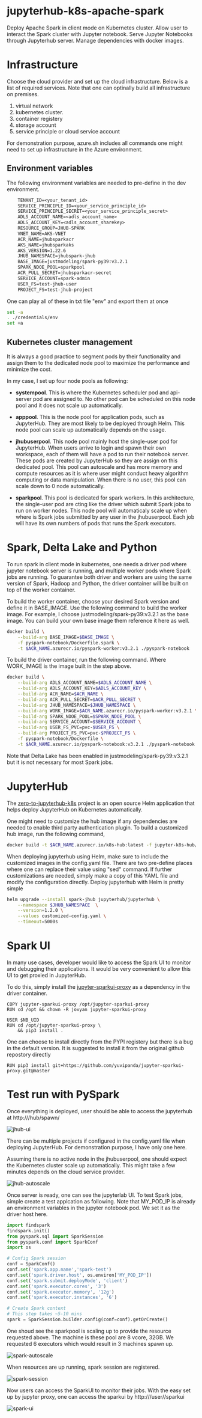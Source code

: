 # jupyterhub-k8s-apache-spark
Deploy Apache Spark in client mode on Kubernetes cluster. 
Allow user to interact the Spark cluster with Jupyter notebook. 
Serve Jupyter Notebooks through Jupyterhub server. 
Manage dependencies with docker images.

# Infrastructure
Choose the cloud provider and set up the cloud infrastructure. Below is a list of required services. Note that one can optinally build all infrastructure on premises.  

1. virtual network
2. kubernetes cluster. 
3. container registery
4. storage account
5. service principle or cloud service account

For demonstration purpose, azure.sh includes all commands one might need to set up infrastructure in the Azure environment. 

## Environment variables
The following environment variables are needed to pre-define in the dev environment. 

```txt
    TENANT_ID=<your_tenant_id>
    SERVICE_PRINCIPLE_ID=<your_service_principle_id>
    SERVICE_PRINCIPLE_SECRET=<your_service_principle_secret>
    ADLS_ACCOUNT_NAME=<adls_account_name>
    ADLS_ACCOUNT_KEY=<adls_account_sharekey>
    RESOURCE_GROUP=JHUB-SPARK
    VNET_NAME=AKS-VNET
    ACR_NAME=jhubsparkacr
    AKS_NAME=jhubsparkaks
    AKS_VERSION=1.22.6
    JHUB_NAMESPACE=jhubspark-jhub
    BASE_IMAGE=justmodeling/spark-py39:v3.2.1
    SPARK_NDOE_POOL=sparkpool
    ACR_PULL_SECRET=jhubsparkacr-secret
    SERVICE_ACCOUNT=spark-admin
    USER_FS=test-jhub-user
    PROJECT_FS=test-jhub-project
```

One can play all of these in txt file "env" and export them at once

```bash
set -a
. ./credentials/env
set +a
```

## Kubernetes cluster management
It is always a good practice to segment pods by their functionality and assign them to the dedicated node pool to maximize the performance and minimize the cost. 

In my case, I set up four node pools as following:
* **systempool**. This is where the Kubernetes scheduler pod and api-server pod are assigned to. No other pod can be scheduled on this node pool and it does not scale up automatically.

* **apppool**. This is the node pool for application pods, such as JupyterHub. They are most likely to be deployed through Helm. This node pool can scale up automatically depends on the usage.

* **jhubuserpool**. This node pool mainly host the single-user pod for JupyterHub. When users arrive to login and spawn their own workspace, each of them will have a pod to run their notebook server. These pods are created by JupyterHub so they are assign on this dedicated pool. This pool can autoscale and has more memory and compute resources as it is where user might conduct heavy algorithm computing or data manipulation. When there is no user, this pool can scale down to 0 node automatically. 

* **sparkpool**. This pool is dedicated for spark workers. In this architecture, the single-user pod are cting like the driver which submit Spark jobs to run on worker nodes. This node pool will automaticaly scale up when where is Spark jobs submitted by any user in the jhubuserpool. Each job will have its own numbers of pods that runs the Spark executors.  


# Spark, Delta Lake and Python
To run spark in client mode in kubernetes, one needs a driver pod where jupyter notebook server is running, and multiple worker pods where Spark jobs are running. To guarantee both driver and workers are using the same version of Spark, Hadoop and Python, the driver container will be built on top of the worker container. 

To build the worker container, choose your desired Spark version and define it in BASE_IMAGE. Use the following command to build the worker image. For example, I choose justmodeling/spark-py39:v3.2.1 as the base image. You can build your own base image them reference it here as well.

```bash
docker build \
	--build-arg BASE_IMAGE=$BASE_IMAGE \
	-f pyspark-notebook/Dockerfile.spark \
	-t $ACR_NAME.azurecr.io/pyspark-worker:v3.2.1 ./pyspark-notebook
```

To build the driver container, run the following command. Where WORK_IMAGE is the image built in the step above.

```bash
docker build \
	--build-arg ADLS_ACCOUNT_NAME=$ADLS_ACCOUNT_NAME \
	--build-arg ADLS_ACCOUNT_KEY=$ADLS_ACCOUNT_KEY \
	--build-arg ACR_NAME=$ACR_NAME \
	--build-arg ACR_PULL_SECRET=$ACR_PULL_SECRET \
	--build-arg JHUB_NAMESPACE=$JHUB_NAMESPACE \
	--build-arg WORK_IMAGE=$ACR_NAME.azurecr.io/pyspark-worker:v3.2.1 \
	--build-arg SPARK_NDOE_POOL=$SPARK_NDOE_POOL \
	--build-arg SERVICE_ACCOUNT=$SERVICE_ACCOUNT \
	--build-arg USER_FS_PVC=pvc-$USER_FS \
	--build-arg PROJECT_FS_PVC=pvc-$PROJECT_FS \
	-f pyspark-notebook/Dockerfile \
	-t $ACR_NAME.azurecr.io/pyspark-notebook:v3.2.1 ./pyspark-notebook
```

Note that Delta Lake has been enabled in justmodeling/spark-py39:v3.2.1 but it is not necessary for most Spark jobs. 

# JupyterHub
The [zero-to-jupyterhub-k8s](https://zero-to-jupyterhub.readthedocs.io/en/latest/) project is an open source Helm application that helps deploy JupyterHub on Kubernetes automatically. 

One might need to customize the hub image if any dependencies are needed to enable third party authentication plugin. To build a customized hub image, run the following command,

```bash
docker build -t $ACR_NAME.azurecr.io/k8s-hub:latest -f jupyter-k8s-hub/Dockerfile ./jupyter-k8s-hub
```

When deploying jupyterhub using Helm, make sure to include the customized images in the config.yaml file. There are two pre-define places where one can replace their value using "sed" command. If further customizations are needed, simply make a copy of this YAML file and modify the configuration directly. Deploy jupyterhub with Helm is pretty simple

```bash
helm upgrade --install spark-jhub jupyterhub/jupyterhub \
	--namespace $JHUB_NAMESPACE  \
	--version=1.2.0 \
	--values customized-config.yaml \
	--timeout=5000s
```

# Spark UI
In many use cases, developer would like to access the Spark UI to monitor and debugging their applications. It would be very convenient to allow this UI to get proxied in JupyterHub.

To do this, simply install the [jupyter-sparkui-proxy](https://github.com/yuvipanda/jupyter-sparkui-proxy) as a dependency in the driver container.

```docker
COPY jupyter-sparkui-proxy /opt/jupyter-sparkui-proxy
RUN cd /opt && chown -R jovyan jupyter-sparkui-proxy

USER $NB_UID
RUN cd /opt/jupyter-sparkui-proxy \
    && pip3 install .
```

One can choose to install directly from the PYPI registery but there is a bug in the default version. It is suggested to install it from the original github repostory directly

```docker
RUN pip3 install git+https://github.com/yuvipanda/jupyter-sparkui-proxy.git@master
```

# Test run with PySpark
Once everything is deployed, user should be able to access the jupyterhub at http://<IP-Address>/hub/spawn/<User-Name> 

![jhub-ui](images/jhub-ui.png)

There can be multiple projects if configured in the config.yaml file when deploying JupyterHub. For demonstration purpose, I have only one here. 

Assuming there is no active node in the jhubuserpool, one should expect the Kubernetes cluster scale up automatically. This might take a few minutes depends on the cloud service provider.

![jhub-autoscale](images/jhub-autoscale.png)

Once server is ready, one can see the jupyterlab UI. To test Spark jobs, simple create a test applcation as following. Note that MY_POD_IP is already an environment variables in the jupyter notebook pod. We set it as the driver host here.

```python
import findspark
findspark.init()
from pyspark.sql import SparkSession
from pyspark.conf import SparkConf
import os

# Config Spark session
conf = SparkConf()
conf.set('spark.app.name','spark-test')
conf.set('spark.driver.host', os.environ['MY_POD_IP'])
conf.set('spark.submit.deployMode', 'client')
conf.set('spark.executor.cores', '3')
conf.set('spark.executor.memory', '12g')
conf.set('spark.executor.instances', '6')

# Create Spark context
# This step takes ~5-10 mins
spark = SparkSession.builder.config(conf=conf).getOrCreate()
```

One shoud see the sparkpool is scaling up to provide the resource requested above. The machine is these pool are 8 vcore, 32GB. We requested 6 executors which would result in 3 machines spawn up. 

![spark-autoscale](images/spark-autoscale.png)

When resources are up running, spark session are registered.

![spark-session](images/spark-session.png)

Now users can access the SparkUI to monitor their jobs. With the easy set up by jupyter proxy, one can access the sparkui by http://<IP-Address>/user/<User-Name>/sparkui

![spark-ui](images/spark-ui.png)





















